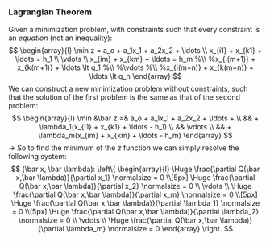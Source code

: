 ### Lagrangian Theorem
Given a minimization problem, with constraints such that every constraint is an *equation* (not an inequality):
$$
\begin{array}{l}
\min z = a_o + a_1x_1 + a_2x_2 + \ldots
\\
x_{i1} + x_{k1} + \ldots = h_1
\\
\vdots
\\
x_{im} + x_{km} + \ldots = h_m
%\\
%x_{i(m+1)} + x_{k(m+1)} + \ldots \lt q_1
%\\
%\vdots
%\\
%x_{i(m+n)} + x_{k(m+n)} + \ldots \lt q_n
\end{array}
$$
We can construct a new minimization problem without constraints, such that the solution of the first problem is the same as that of the second problem:
$$
\begin{array}{l}
\min &\bar z =& a_o + a_1x_1 + a_2x_2 + \ldots +
\\
&& + \lambda_1(x_{i1} + x_{k1} + \ldots - h_1) 
\\
&& \vdots
\\
&& +  \lambda_m(x_{im} + x_{km} + \ldots - h_m)
\end{array}
$$
-> So to find the minimum of the $\bar z$ function we can simply resolve the following system:
$$
(\bar x, \bar \lambda): 
\left\{
\begin{array}{l}
\Huge \frac{\partial Q(\bar x,\bar  \lambda)}{\partial x_1} \normalsize = 0
\\[5px]
\Huge \frac{\partial Q(\bar x,\bar  \lambda)}{\partial x_2} \normalsize = 0
\\
\vdots
\\
\Huge \frac{\partial Q(\bar x,\bar  \lambda)}{\partial x_m} \normalsize = 0
\\[5px]
\Huge \frac{\partial Q(\bar x,\bar  \lambda)}{\partial \lambda_1} \normalsize = 0
\\[5px]
\Huge \frac{\partial Q(\bar x,\bar  \lambda)}{\partial \lambda_2} \normalsize = 0
\\
\vdots
\\
\Huge \frac{\partial Q(\bar x,\bar  \lambda)}{\partial \lambda_m} \normalsize = 0
\end{array}
\right.
$$
